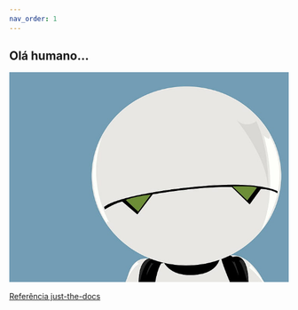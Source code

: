 ```yaml
---
nav_order: 1
---
```


## Olá humano...

!["Olá humano"](/images/marvin.jpg)








[Referência just-the-docs](https://pmarsceill.github.io/just-the-docs/)
